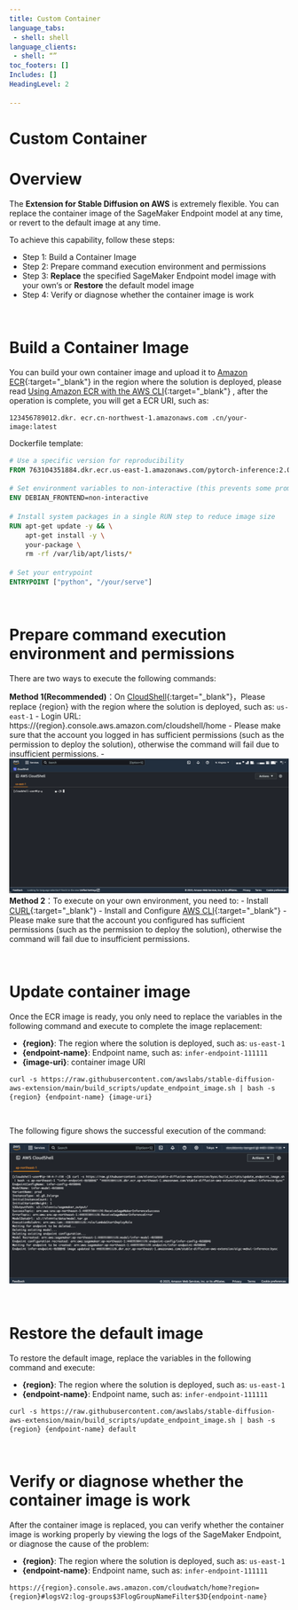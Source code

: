 ```yaml
---
title: Custom Container
language_tabs:
 - shell: shell
language_clients:
 - shell: “”
toc_footers: []
Includes: []
HeadingLevel: 2

---
```


<!-- Generator: Widdershins v4.0.1 -->

<h1 id="stable-diffusion-train-and-deploy-api">Custom Container</h1>

# Overview

The **Extension for Stable Diffusion on AWS** is extremely flexible. You can replace the container image of the SageMaker Endpoint model at any time, or revert to the default image at any time.

To achieve this capability, follow these steps:

- Step 1: Build a Container Image
- Step 2: Prepare command execution environment and permissions
- Step 3: **Replace** the specified SageMaker Endpoint model image with your own‘s or **Restore** the default model image
- Step 4: Verify or diagnose whether the container image is work

<br>

# Build a Container Image

You can build your own container image and upload it to [Amazon ECR](https://console.aws.amazon.com/ecr){:target="_blank"} in the region where the solution is deployed, please read [Using Amazon ECR with the AWS CLI](https://docs.aws.amazon.com/AmazonECR/latest/userguide/getting-started-cli.html){:target="_blank"}
, after the operation is complete, you will get a ECR URI, such as:

```shell
123456789012.dkr. ecr.cn-northwest-1.amazonaws.com .cn/your-image:latest
```

Dockerfile template:

```dockerfile
# Use a specific version for reproducibility
FROM 763104351884.dkr.ecr.us-east-1.amazonaws.com/pytorch-inference:2.0.1-gpu-py310-cu118-ubuntu20.04-sagemaker

# Set environment variables to non-interactive (this prevents some prompts)
ENV DEBIAN_FRONTEND=non-interactive

# Install system packages in a single RUN step to reduce image size
RUN apt-get update -y && \
    apt-get install -y \
    your-package \
    rm -rf /var/lib/apt/lists/*

# Set your entrypoint
ENTRYPOINT ["python", "/your/serve"]
```

<br>

# Prepare command execution environment and permissions

There are two ways to execute the following commands:

**Method 1(Recommended)**：On [CloudShell](https://docs.aws.amazon.com/cloudshell/latest/userguide/welcome.html){:target="_blank"}，Please replace {region} with the region where the solution is deployed, such as: `us-east-1`
    - Login URL: https://{region}.console.aws.amazon.com/cloudshell/home
    - Please make sure that the account you logged in has sufficient permissions (such as the permission to deploy the solution), otherwise the command will fail due to insufficient permissions.
    - ![CloudShell](../../zh/images/CloudShell.png)
**Method 2**：To execute on your own environment, you need to:
    - Install [CURL](https://curl.se/){:target="_blank"}
    - Install and Configure [AWS CLI](https://docs.aws.amazon.com/zh_cn/cli/latest/userguide/cli-chap-getting-started.html){:target="_blank"}
    - Please make sure that the account you configured has sufficient permissions (such as the permission to deploy the solution), otherwise the command will fail due to insufficient permissions.

<br>

# Update container image

Once the ECR image is ready, you only need to replace the variables in the following command and execute to complete the image replacement:

- **{region}**: The region where the solution is deployed, such as: `us-east-1`
- **{endpoint-name}**: Endpoint name, such as: `infer-endpoint-111111`
- **{image-uri}**: container image URI

```shell
curl -s https://raw.githubusercontent.com/awslabs/stable-diffusion-aws-extension/main/build_scripts/update_endpoint_image.sh | bash -s {region} {endpoint-name} {image-uri}
```

<br>

The following figure shows the successful execution of the command:

![UpdateImage](../../zh/images/UpdateImage.png)

<br>

# Restore the default image

To restore the default image, replace the variables in the following command and execute:

- **{region}**: The region where the solution is deployed, such as: `us-east-1`
- **{endpoint-name}**: Endpoint name, such as: `infer-endpoint-111111`

```shell
curl -s https://raw.githubusercontent.com/awslabs/stable-diffusion-aws-extension/main/build_scripts/update_endpoint_image.sh | bash -s {region} {endpoint-name} default
```

<br>

# Verify or diagnose whether the container image is work

After the container image is replaced, you can verify whether the container image is working properly by viewing the logs of the SageMaker Endpoint, or diagnose the cause of the problem:

- **{region}**: The region where the solution is deployed, such as: `us-east-1`
- **{endpoint-name}**: Endpoint name, such as: `infer-endpoint-111111`

```shell
https://{region}.console.aws.amazon.com/cloudwatch/home?region={region}#logsV2:log-groups$3FlogGroupNameFilter$3D{endpoint-name}
```
